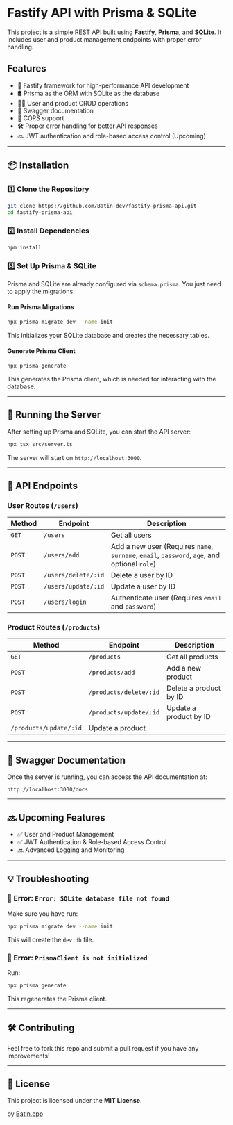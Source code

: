 # Fastify API with Prisma & SQLite

This project is a simple REST API built using **Fastify**, **Prisma**, and **SQLite**. It includes user and product management endpoints with proper error handling.

## Features
- 🚀 Fastify framework for high-performance API development  
- 🛢️ Prisma as the ORM with SQLite as the database  
- 🧑‍💻 User and product CRUD operations  
- 📄 Swagger documentation  
- 🔄 CORS support  
- 🛠️ Proper error handling for better API responses  
- 🔜 JWT authentication and role-based access control (Upcoming)  

---

## 📦 Installation

### 1️⃣ Clone the Repository  
```sh
git clone https://github.com/Batin-dev/fastify-prisma-api.git
cd fastify-prisma-api
```

### 2️⃣ Install Dependencies  
```sh
npm install
```

### 3️⃣ Set Up Prisma & SQLite  
Prisma and SQLite are already configured via `schema.prisma`. You just need to apply the migrations:

#### Run Prisma Migrations  
```sh
npx prisma migrate dev --name init
```
This initializes your SQLite database and creates the necessary tables.

#### Generate Prisma Client  
```sh
npx prisma generate
```
This generates the Prisma client, which is needed for interacting with the database.

---

## 🚀 Running the Server  
After setting up Prisma and SQLite, you can start the API server:  
```sh
npx tsx src/server.ts
```
The server will start on `http://localhost:3000`.

---

## 📡 API Endpoints

### User Routes (`/users`)
| Method | Endpoint | Description |
|--------|---------|-------------|
| `GET` | `/users` | Get all users |
| `POST` | `/users/add` | Add a new user (Requires `name`, `surname`, `email`, `password`, `age`, and optional `role`) |
| `POST` | `/users/delete/:id` | Delete a user by ID |
| `POST` | `/users/update/:id` | Update a user by ID |
| `POST` | `/users/login` | Authenticate user (Requires `email` and `password`) |

### Product Routes (`/products`)
| Method | Endpoint | Description |
|--------|---------|-------------|
| `GET` | `/products` | Get all products |
| `POST` | `/products/add` | Add a new product |
| `POST` | `/products/delete/:id` | Delete a product by ID |
| `POST` | `/products/update/:id` | Update a product by ID |
| `/products/update/:id` | Update a product |

---

## 📑 Swagger Documentation
Once the server is running, you can access the API documentation at:  
```
http://localhost:3000/docs
```

---

## 🔜 Upcoming Features
- ✅ User and Product Management  
- ✅ JWT Authentication & Role-based Access Control  
- 🔜 Advanced Logging and Monitoring  

---

## 💡 Troubleshooting

### 🔹 Error: `Error: SQLite database file not found`
Make sure you have run:
```sh
npx prisma migrate dev --name init
```
This will create the `dev.db` file.

### 🔹 Error: `PrismaClient is not initialized`
Run:
```sh
npx prisma generate
```
This regenerates the Prisma client.

---

## 🛠️ Contributing
Feel free to fork this repo and submit a pull request if you have any improvements!

---

## 📜 License
This project is licensed under the **MIT License**.

by [Batin.cpp](https://github.com/Batin-dev)

